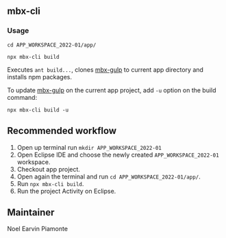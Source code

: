 ## mbx-cli

### Usage

```
cd APP_WORKSPACE_2022-01/app/
```

```
npx mbx-cli build
```

Executes `ant build...`, clones [mbx-gulp](https://github.com/earvinpiamonte/mbx-gulp) to current app directory and installs npm packages.

To update [mbx-gulp](https://github.com/earvinpiamonte/mbx-gulp) on the current app project, add `-u` option on the build command:

```
npx mbx-cli build -u
```

## Recommended workflow

1. Open up terminal run `mkdir APP_WORKSPACE_2022-01`
1. Open Eclipse IDE and choose the newly created `APP_WORKSPACE_2022-01` workspace.
1. Checkout app project.
1. Open again the terminal and run `cd APP_WORKSPACE_2022-01/app/`.
1. Run `npx mbx-cli build`.
1. Run the project Activity on Eclipse.

## Maintainer

Noel Earvin Piamonte
